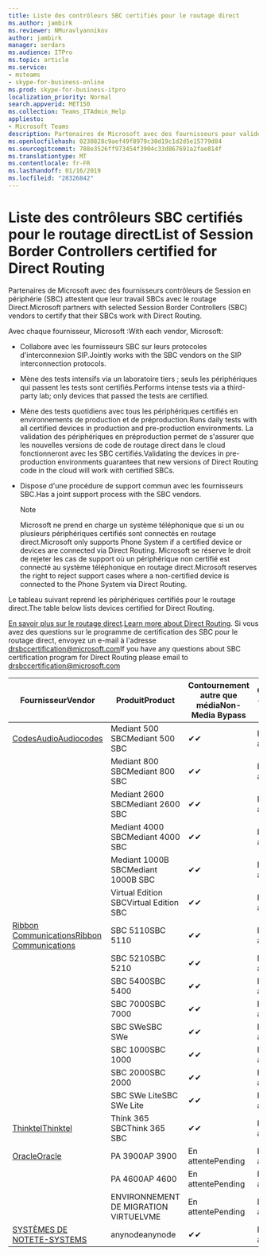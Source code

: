 ```yaml
---
title: Liste des contrôleurs SBC certifiés pour le routage direct
ms.author: jambirk
ms.reviewer: NMuravlyannikov
author: jambirk
manager: serdars
ms.audience: ITPro
ms.topic: article
ms.service:
- msteams
- skype-for-business-online
ms.prod: skype-for-business-itpro
localization_priority: Normal
search.appverid: MET150
ms.collection: Teams_ITAdmin_Help
appliesto:
- Microsoft Teams
description: Partenaires de Microsoft avec des fournisseurs pour valider leurs SBCs SBC fonctionnent avec le routage Direct.
ms.openlocfilehash: 0230828c9aef49f8979c30d19c1d2d5e15779d84
ms.sourcegitcommit: 788e3526ff973454f3904c33d867691a2fae814f
ms.translationtype: MT
ms.contentlocale: fr-FR
ms.lasthandoff: 01/16/2019
ms.locfileid: "28326842"
---
```

# <a name="list-of-session-border-controllers-certified-for-direct-routing"></a><span data-ttu-id="39890-103">Liste des contrôleurs SBC certifiés pour le routage direct</span><span class="sxs-lookup"><span data-stu-id="39890-103">List of Session Border Controllers certified for Direct Routing</span></span>

<span data-ttu-id="39890-104">Partenaires de Microsoft avec des fournisseurs contrôleurs de Session en périphérie (SBC) attestent que leur travail SBCs avec le routage Direct.</span><span class="sxs-lookup"><span data-stu-id="39890-104">Microsoft partners with selected Session Border Controllers (SBC) vendors to certify that their SBCs work with Direct Routing.</span></span> 

<span data-ttu-id="39890-105">Avec chaque fournisseur, Microsoft :</span><span class="sxs-lookup"><span data-stu-id="39890-105">With each vendor, Microsoft:</span></span> 

- <span data-ttu-id="39890-106">Collabore avec les fournisseurs SBC sur leurs protocoles d'interconnexion SIP.</span><span class="sxs-lookup"><span data-stu-id="39890-106">Jointly works with the SBC vendors on the SIP interconnection protocols.</span></span>
- <span data-ttu-id="39890-107">Mène des tests intensifs via un laboratoire tiers ; seuls les périphériques qui passent les tests sont certifiés.</span><span class="sxs-lookup"><span data-stu-id="39890-107">Performs intense tests via a third-party lab; only devices that passed the tests are certified.</span></span> 
- <span data-ttu-id="39890-108">Mène des tests quotidiens avec tous les périphériques certifiés en environnements de production et de préproduction.</span><span class="sxs-lookup"><span data-stu-id="39890-108">Runs daily tests with all certified devices in production and pre-production environments.</span></span> <span data-ttu-id="39890-109">La validation des périphériques en préproduction permet de s'assurer que les nouvelles versions de code de routage direct dans le cloud fonctionneront avec les SBC certifiés.</span><span class="sxs-lookup"><span data-stu-id="39890-109">Validating the devices in pre-production environments guarantees that new versions of Direct Routing code in the cloud will work with certified SBCs.</span></span> 
- <span data-ttu-id="39890-110">Dispose d'une procédure de support commun avec les fournisseurs SBC.</span><span class="sxs-lookup"><span data-stu-id="39890-110">Has a joint support process with the SBC vendors.</span></span>


  > [!NOTE]
  > <span data-ttu-id="39890-111">Microsoft ne prend en charge un système téléphonique que si un ou plusieurs périphériques certifiés sont connectés en routage direct.</span><span class="sxs-lookup"><span data-stu-id="39890-111">Microsoft only supports Phone System if a certified device or devices are connected via Direct Routing.</span></span> <span data-ttu-id="39890-112">Microsoft se réserve le droit de rejeter les cas de support où un périphérique non certifié est connecté au système téléphonique en routage direct.</span><span class="sxs-lookup"><span data-stu-id="39890-112">Microsoft reserves the right to reject support cases where a non-certified device is connected to the Phone System via Direct Routing.</span></span> 

<span data-ttu-id="39890-113">Le tableau suivant reprend les périphériques certifiés pour le routage direct.</span><span class="sxs-lookup"><span data-stu-id="39890-113">The table below lists devices certified for Direct Routing.</span></span> 

<span data-ttu-id="39890-114">[En savoir plus sur le routage direct](https://aka.ms/dr).</span><span class="sxs-lookup"><span data-stu-id="39890-114">[Learn more about Direct Routing](https://aka.ms/dr).</span></span> <span data-ttu-id="39890-115">Si vous avez des questions sur le programme de certification des SBC pour le routage direct, envoyez un e-mail à l'adresse drsbccertification@microsoft.com</span><span class="sxs-lookup"><span data-stu-id="39890-115">If you have any questions about SBC certification program for Direct Routing please email to drsbccertification@microsoft.com</span></span>


|                                                       <span data-ttu-id="39890-116">Fournisseur</span><span class="sxs-lookup"><span data-stu-id="39890-116">Vendor</span></span>                                                        |       <span data-ttu-id="39890-117">Produit</span><span class="sxs-lookup"><span data-stu-id="39890-117">Product</span></span>       | <span data-ttu-id="39890-118">Contournement autre que média</span><span class="sxs-lookup"><span data-stu-id="39890-118">Non-Media Bypass</span></span> | <span data-ttu-id="39890-119">Contournement de média</span><span class="sxs-lookup"><span data-stu-id="39890-119">Media Bypass</span></span> | <span data-ttu-id="39890-120">Version du logiciel</span><span class="sxs-lookup"><span data-stu-id="39890-120">Software Version</span></span> |
|---------------------------------------------------------------------------------------------------------------------|---------------------|------------------|--------------|------------------|
| [<span data-ttu-id="39890-121">CodesAudio</span><span class="sxs-lookup"><span data-stu-id="39890-121">Audiocodes</span></span>](https://www.audiocodes.com/solutions-products/products/products-for-microsoft-365/direct-routing-for-microsoft-teams) |   <span data-ttu-id="39890-122">Mediant 500 SBC</span><span class="sxs-lookup"><span data-stu-id="39890-122">Mediant 500 SBC</span></span>   |     <span data-ttu-id="39890-123">&#10004;</span><span class="sxs-lookup"><span data-stu-id="39890-123">&#10004;</span></span>     |   <span data-ttu-id="39890-124">En attente</span><span class="sxs-lookup"><span data-stu-id="39890-124">Pending</span></span>    |  <span data-ttu-id="39890-125">7.20A.200.055</span><span class="sxs-lookup"><span data-stu-id="39890-125">7.20A.200.055</span></span>   |
|                                                                                                                     |   <span data-ttu-id="39890-126">Mediant 800 SBC</span><span class="sxs-lookup"><span data-stu-id="39890-126">Mediant 800 SBC</span></span>   |     <span data-ttu-id="39890-127">&#10004;</span><span class="sxs-lookup"><span data-stu-id="39890-127">&#10004;</span></span>     |   <span data-ttu-id="39890-128">En attente</span><span class="sxs-lookup"><span data-stu-id="39890-128">Pending</span></span>    |  <span data-ttu-id="39890-129">7.20A.200.055</span><span class="sxs-lookup"><span data-stu-id="39890-129">7.20A.200.055</span></span>   |
|                                                                                                                     |  <span data-ttu-id="39890-130">Mediant 2600 SBC</span><span class="sxs-lookup"><span data-stu-id="39890-130">Mediant 2600 SBC</span></span>   |     <span data-ttu-id="39890-131">&#10004;</span><span class="sxs-lookup"><span data-stu-id="39890-131">&#10004;</span></span>     |   <span data-ttu-id="39890-132">En attente</span><span class="sxs-lookup"><span data-stu-id="39890-132">Pending</span></span>    |  <span data-ttu-id="39890-133">7.20A.200.055</span><span class="sxs-lookup"><span data-stu-id="39890-133">7.20A.200.055</span></span>   |
|                                                                                                                     |  <span data-ttu-id="39890-134">Mediant 4000 SBC</span><span class="sxs-lookup"><span data-stu-id="39890-134">Mediant 4000 SBC</span></span>   |     <span data-ttu-id="39890-135">&#10004;</span><span class="sxs-lookup"><span data-stu-id="39890-135">&#10004;</span></span>     |   <span data-ttu-id="39890-136">En attente</span><span class="sxs-lookup"><span data-stu-id="39890-136">Pending</span></span>    |  <span data-ttu-id="39890-137">7.20A.200.055</span><span class="sxs-lookup"><span data-stu-id="39890-137">7.20A.200.055</span></span>   |
|                                                                                                                     | <span data-ttu-id="39890-138">Mediant 1000B SBC</span><span class="sxs-lookup"><span data-stu-id="39890-138">Mediant 1000B  SBC</span></span>  |     <span data-ttu-id="39890-139">&#10004;</span><span class="sxs-lookup"><span data-stu-id="39890-139">&#10004;</span></span>     |   <span data-ttu-id="39890-140">En attente</span><span class="sxs-lookup"><span data-stu-id="39890-140">Pending</span></span>    |  <span data-ttu-id="39890-141">7.20A.200.055</span><span class="sxs-lookup"><span data-stu-id="39890-141">7.20A.200.055</span></span>   |
|                                                                                                                     | <span data-ttu-id="39890-142">Virtual Edition SBC</span><span class="sxs-lookup"><span data-stu-id="39890-142">Virtual Edition SBC</span></span> |     <span data-ttu-id="39890-143">&#10004;</span><span class="sxs-lookup"><span data-stu-id="39890-143">&#10004;</span></span>     |   <span data-ttu-id="39890-144">En attente</span><span class="sxs-lookup"><span data-stu-id="39890-144">Pending</span></span>    |  <span data-ttu-id="39890-145">7.20A.200.055</span><span class="sxs-lookup"><span data-stu-id="39890-145">7.20A.200.055</span></span>   |
|  [<span data-ttu-id="39890-146">Ribbon Communications</span><span class="sxs-lookup"><span data-stu-id="39890-146">Ribbon Communications</span></span>](https://ribboncommunications.com/solutions/enterprise-solutions/microsoft-skype-business)  |      <span data-ttu-id="39890-147">SBC 5110</span><span class="sxs-lookup"><span data-stu-id="39890-147">SBC 5110</span></span>       |     <span data-ttu-id="39890-148">&#10004;</span><span class="sxs-lookup"><span data-stu-id="39890-148">&#10004;</span></span>     |   <span data-ttu-id="39890-149">En attente</span><span class="sxs-lookup"><span data-stu-id="39890-149">Pending</span></span>    |       <span data-ttu-id="39890-150">V6.2</span><span class="sxs-lookup"><span data-stu-id="39890-150">V6.2</span></span>       |
|                                                                                                                     |      <span data-ttu-id="39890-151">SBC 5210</span><span class="sxs-lookup"><span data-stu-id="39890-151">SBC 5210</span></span>       |     <span data-ttu-id="39890-152">&#10004;</span><span class="sxs-lookup"><span data-stu-id="39890-152">&#10004;</span></span>     |   <span data-ttu-id="39890-153">En attente</span><span class="sxs-lookup"><span data-stu-id="39890-153">Pending</span></span>    |       <span data-ttu-id="39890-154">V6.2</span><span class="sxs-lookup"><span data-stu-id="39890-154">V6.2</span></span>       |
|                                                                                                                     |      <span data-ttu-id="39890-155">SBC 5400</span><span class="sxs-lookup"><span data-stu-id="39890-155">SBC 5400</span></span>       |     <span data-ttu-id="39890-156">&#10004;</span><span class="sxs-lookup"><span data-stu-id="39890-156">&#10004;</span></span>     |   <span data-ttu-id="39890-157">En attente</span><span class="sxs-lookup"><span data-stu-id="39890-157">Pending</span></span>    |       <span data-ttu-id="39890-158">V6.2</span><span class="sxs-lookup"><span data-stu-id="39890-158">V6.2</span></span>       |
|                                                                                                                     |      <span data-ttu-id="39890-159">SBC 7000</span><span class="sxs-lookup"><span data-stu-id="39890-159">SBC 7000</span></span>       |     <span data-ttu-id="39890-160">&#10004;</span><span class="sxs-lookup"><span data-stu-id="39890-160">&#10004;</span></span>     |   <span data-ttu-id="39890-161">En attente</span><span class="sxs-lookup"><span data-stu-id="39890-161">Pending</span></span>    |       <span data-ttu-id="39890-162">V6.2</span><span class="sxs-lookup"><span data-stu-id="39890-162">V6.2</span></span>       |
|                                                                                                                     |       <span data-ttu-id="39890-163">SBC SWe</span><span class="sxs-lookup"><span data-stu-id="39890-163">SBC SWe</span></span>       |     <span data-ttu-id="39890-164">&#10004;</span><span class="sxs-lookup"><span data-stu-id="39890-164">&#10004;</span></span>     |   <span data-ttu-id="39890-165">En attente</span><span class="sxs-lookup"><span data-stu-id="39890-165">Pending</span></span>    |       <span data-ttu-id="39890-166">V6.2</span><span class="sxs-lookup"><span data-stu-id="39890-166">V6.2</span></span>       |
|                                                                                                                     |      <span data-ttu-id="39890-167">SBC 1000</span><span class="sxs-lookup"><span data-stu-id="39890-167">SBC 1000</span></span>       |     <span data-ttu-id="39890-168">&#10004;</span><span class="sxs-lookup"><span data-stu-id="39890-168">&#10004;</span></span>     |   <span data-ttu-id="39890-169">En attente</span><span class="sxs-lookup"><span data-stu-id="39890-169">Pending</span></span>    |      <span data-ttu-id="39890-170">V7.0.2</span><span class="sxs-lookup"><span data-stu-id="39890-170">V7.0.2</span></span>      |
|                                                                                                                     |      <span data-ttu-id="39890-171">SBC 2000</span><span class="sxs-lookup"><span data-stu-id="39890-171">SBC 2000</span></span>       |     <span data-ttu-id="39890-172">&#10004;</span><span class="sxs-lookup"><span data-stu-id="39890-172">&#10004;</span></span>     |   <span data-ttu-id="39890-173">En attente</span><span class="sxs-lookup"><span data-stu-id="39890-173">Pending</span></span>    |      <span data-ttu-id="39890-174">V7.0.2</span><span class="sxs-lookup"><span data-stu-id="39890-174">V7.0.2</span></span>      |
|                                                                                                                     |    <span data-ttu-id="39890-175">SBC SWe Lite</span><span class="sxs-lookup"><span data-stu-id="39890-175">SBC SWe Lite</span></span>     |     <span data-ttu-id="39890-176">&#10004;</span><span class="sxs-lookup"><span data-stu-id="39890-176">&#10004;</span></span>     |   <span data-ttu-id="39890-177">En attente</span><span class="sxs-lookup"><span data-stu-id="39890-177">Pending</span></span>    |      <span data-ttu-id="39890-178">V7.0.4</span><span class="sxs-lookup"><span data-stu-id="39890-178">V7.0.4</span></span>      |
|                     [<span data-ttu-id="39890-179">Thinktel</span><span class="sxs-lookup"><span data-stu-id="39890-179">Thinktel</span></span>](https://www.thinktel.ca/services/think-365/think-365-overview/)                      |    <span data-ttu-id="39890-180">Think 365 SBC</span><span class="sxs-lookup"><span data-stu-id="39890-180">Think 365 SBC</span></span>    |     <span data-ttu-id="39890-181">&#10004;</span><span class="sxs-lookup"><span data-stu-id="39890-181">&#10004;</span></span>     |   <span data-ttu-id="39890-182">En attente</span><span class="sxs-lookup"><span data-stu-id="39890-182">Pending</span></span>    |       <span data-ttu-id="39890-183">V1.4</span><span class="sxs-lookup"><span data-stu-id="39890-183">V1.4</span></span>       |
|                     [<span data-ttu-id="39890-184">Oracle</span><span class="sxs-lookup"><span data-stu-id="39890-184">Oracle</span></span>](https://www.oracle.com/industries/communications/products/session-border-controller/index.html)                      |    <span data-ttu-id="39890-185">PA 3900</span><span class="sxs-lookup"><span data-stu-id="39890-185">AP 3900</span></span>       |   <span data-ttu-id="39890-186">En attente</span><span class="sxs-lookup"><span data-stu-id="39890-186">Pending</span></span>    |   <span data-ttu-id="39890-187">En attente</span><span class="sxs-lookup"><span data-stu-id="39890-187">Pending</span></span>  |   <span data-ttu-id="39890-188">En attente</span><span class="sxs-lookup"><span data-stu-id="39890-188">Pending</span></span>    |
|                                                                                                                     |      <span data-ttu-id="39890-189">PA 4600</span><span class="sxs-lookup"><span data-stu-id="39890-189">AP 4600</span></span>         |    <span data-ttu-id="39890-190">En attente</span><span class="sxs-lookup"><span data-stu-id="39890-190">Pending</span></span>    |   <span data-ttu-id="39890-191">En attente</span><span class="sxs-lookup"><span data-stu-id="39890-191">Pending</span></span>    |      <span data-ttu-id="39890-192">En attente</span><span class="sxs-lookup"><span data-stu-id="39890-192">Pending</span></span>      |
|                                                                                                                     |      <span data-ttu-id="39890-193">ENVIRONNEMENT DE MIGRATION VIRTUEL</span><span class="sxs-lookup"><span data-stu-id="39890-193">VME</span></span>             |    <span data-ttu-id="39890-194">En attente</span><span class="sxs-lookup"><span data-stu-id="39890-194">Pending</span></span>    |   <span data-ttu-id="39890-195">En attente</span><span class="sxs-lookup"><span data-stu-id="39890-195">Pending</span></span>    |      <span data-ttu-id="39890-196">En attente</span><span class="sxs-lookup"><span data-stu-id="39890-196">Pending</span></span>      |
|                     [<span data-ttu-id="39890-197">SYSTÈMES DE NOTE</span><span class="sxs-lookup"><span data-stu-id="39890-197">TE-SYSTEMS</span></span>](https://www.anynode.de/anynode-and-microsoft-teams/)                               |     <span data-ttu-id="39890-198">anynode</span><span class="sxs-lookup"><span data-stu-id="39890-198">anynode</span></span>         |     <span data-ttu-id="39890-199">&#10004;</span><span class="sxs-lookup"><span data-stu-id="39890-199">&#10004;</span></span>   |   <span data-ttu-id="39890-200">En attente</span><span class="sxs-lookup"><span data-stu-id="39890-200">Pending</span></span>    |      <span data-ttu-id="39890-201">V3.16.2</span><span class="sxs-lookup"><span data-stu-id="39890-201">v3.16.2</span></span>      |
